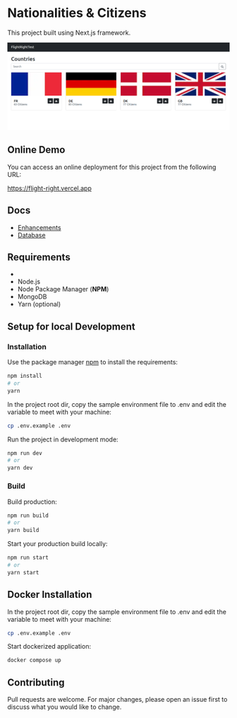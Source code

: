# Nationalities & Citizens

This project built using Next.js framework.

![home.png](docs/home.png)

## Online Demo

You can access an online deployment for this project from the following URL:

https://flight-right.vercel.app

## Docs
- [Enhancements](docs/ENHANCEMENTS.MD)
- [Database](docs/DB.MD)

## Requirements
-
- Node.js
- Node Package Manager (**NPM**)
- MongoDB
- Yarn (optional)


## Setup for local Development
### Installation
Use the package manager [npm](https://npmjs.com) to install the requirements:

```bash
npm install
# or
yarn
```

In the project root dir, copy the sample environment file to .env and edit the variable to meet with your machine:
```bash
cp .env.example .env
```

Run the project in development mode:
```bash
npm run dev
# or
yarn dev
```

### Build
Build production:
```bash
npm run build
# or
yarn build
```

Start your production build locally:
```bash
npm run start
# or
yarn start
```


## Docker Installation
In the project root dir, copy the sample environment file to .env and edit the variable to meet with your machine:
```bash
cp .env.example .env
```
Start dockerized application:
```bash
docker compose up
```


## Contributing
Pull requests are welcome. For major changes, please open an issue first to discuss what you would like to change.
